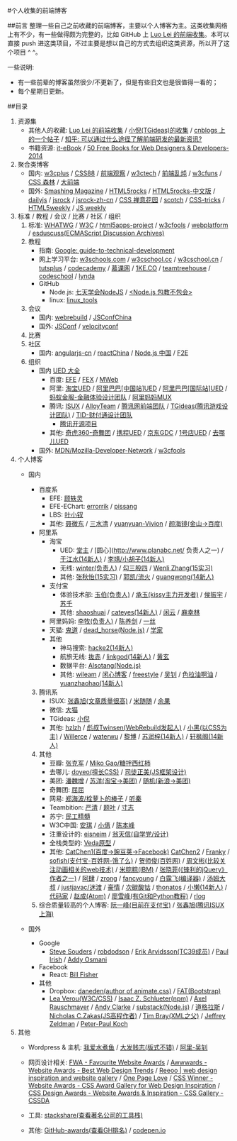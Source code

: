 #个人收集的前端博客

##前言
整理一些自己之前收藏的前端博客，主要以个人博客为主。这类收集网络上有不少，有一些做得颇为完整的，比如 GitHub 上 [Luo Lei 的前端收集](https://github.com/foru17/front-end-collect)。本可以直接 push 进这类项目，不过主要是想以自己的方式去组织这类资源，所以开了这个项目 ^ ^。

一些说明:

* 有一些前辈的博客虽然很少/不更新了，但是有些旧文也是很值得一看的；
* 每个星期日更新。

##目录

1. 资源集
	* 其他人的收藏: [Luo Lei 的前端收集](https://github.com/foru17/front-end-collect) / [小倪(TGideas)的收集](http://www.whycss.com/) / [cnblogs 上的一个帖子](http://www.cnblogs.com/jingangel/archive/2012/06/16/2551535.html) / [知乎: 可以通过什么途径了解前端研发的最新资讯?](http://www.zhihu.com/question/29940477/answer/46269351)
	* 书籍资源: [it-eBook](http://it-ebooks.info/) / [50 Free Books for Web Designers & Developers-2014](http://speckyboy.com/2015/01/12/free-web-design-ebooks-2014/)
2. 聚合类博客
	* 国内: [w3cplus](http://www.w3cplus.com/) / [CSS88](http://www.css88.com/) / [前端观察](http://www.qianduan.net/) / [w3ctech](http://www.w3ctech.com/) / [前端乱炖](http://www.html-js.com/) / [w3cfuns](http://www.w3cfuns.com/) / [CSS 森林](http://www.cssforest.org/) / [大前端](http://www.daqianduan.com/)
	* 国外: [Smashing Magazine](http://www.smashingmagazine.com/) / [HTML5rocks](http://www.html5rocks.com/) / [HTML5rocks-中文版](http://www.html5rocks.com/zh/) / [dailyjs](http://dailyjs.com/) / [jsrock](http://jsrocks.org/) / [jsrock-zh-cn](http://jsrocks.org/cn/) / [CSS 禅意花园](http://www.csszengarden.com/) / [scotch](https://scotch.io/) / [CSS-tricks](https://css-tricks.com/) / [HTML5weekly](http://html5weekly.com/) / [JS weekly](http://javascriptweekly.com/)
3. 标准 / 教程 / 会议 / 比赛 / 社区 / 组织
	1. 标准: [WHATWG](https://whatwg.org/) / [W3C](https://www.w3.org) / [html5apps-project](http://html5apps-project.eu/) / [w3cfools](http://www.w3fools.com/) / [webplatform](http://www.webplatform.org/) / [esduscuss(ECMAScript Discussion Archives)](https://esdiscuss.org/)
	2. 教程
		* 指南: [Google: guide-to-technical-development](https://www.google.com/about/careers/students/guide-to-technical-development.html)
		* 网上学习平台: [w3schools.com](http://www.w3schools.com/) / [w3cschool.cc](http://www.w3cschool.cc/) / [w3cschool.cn](http://www.w3cschool.cn/) / [tutsplus](http://tutsplus.com/) / [codecademy](http://www.codecademy.co) / [慕课网](http://www.imooc.com/) / [1KE.CO](http://1ke.co/) / [teamtreehouse](https://teamtreehouse.com/) / [codeschool](https://www.codeschool.com/) / [lynda](http://www.lynda.com/)
		* GitHub
			* Node.js: [七天学会NodeJS](https://github.com/nqdeng/7-days-nodejs) / [<Node.js 包教不包会>](https://github.com/alsotang/node-lessons)
			* linux: [linux_tools](https://github.com/me115/linuxtools_rst)
	3. 会议
		* 国内: [webrebuild](http://www.webrebuild.org/) / [JSConfChina](http://jsconf.cn/)
		* 国外: [JSConf](http://jsconf.com/) / [velocityconf](http://velocityconf.com/)
	4. 比赛
	5. 社区
		* 国内: [angularjs-cn](http://angularjs.cn/) / [reactChina](http://react-china.org/) / [Node.js 中国](https://cnodejs.org/) / [F2E](http://www.f2e.im/)
	6. 组织
		* 国内
			[UED 大全](http://rensanning.iteye.com/blog/1585046)
			* 百度: [EFE](http://efe.baidu.com) / [FEX](http://fex.baidu.com/) / [MWeb](http://mweb.baidu.com/)
			* 阿里: [淘宝UED](http://ued.taobao.org/blog/) / [阿里巴巴[中国站]UED](http://www.aliued.cn/) / [阿里巴巴[国际站]UED](http://www.aliued.com/) / [蚂蚁金服-金融体验设计团队](http://alipayifed.com) / [阿里妈妈MUX](http://mux.alimama.com/)
			* 腾讯: [ISUX](http://isux.tencent.com/) / [AlloyTeam](http://www.alloyteam.com/) / [腾讯网前端团队](http://qqfe.org/) / [TGideas(腾讯游戏设计团队)](http://tgideas.qq.com/) / [TID-财付通设计团队](http://tid.tenpay.com/)
				* [腾讯开源项目](http://tencentopen.github.io/)
			* 其他: [奇虎360-奇舞团](http://www.75team.com/) / [携程UED](http://ued.ctrip.com/blog/?cat=3) / [京东GDC](http://jdc.jd.com/about) / [1号店UED](http://ued.yhd.com/blog) / [去哪儿UED](http://ued.yhd.com/blog)
		* 国外: [MDN/Mozilla-Developer-Network](https://developer.mozilla.org) / [w3cfools](http://www.w3fools.com/)
4. 个人博客
	* 国内
		* 百度系
			* EFE: [顾轶灵](http://lync.in/)
			* EFE-EChart: [errorrik](http://hi.baidu.com/erik168) / [pissang](http://weibo.com/pissang)
			* LBS: [叶小钗](http://www.cnblogs.com/yexiaochai)
			* 其他: [聂微东](http://www.cnblogs.com/Darren_code/) / [三水清](http://js8.in/) / [yuanyuan-Vivion](http://www.bokeyy.com/) / [颜海镜(金山->百度)](http://yanhaijing.com/)
		* 阿里系
			* 淘宝
				* UED: [堂主](http://www.osmn00.com) / [圆心](http://www.planabc.net/ 负责人之一) / [于江水(14新人)](http://yujiangshui.com/) / [李靖/小胡子(14新人)](http://barretlee.com/)
				* 无线: [winter(负责人)](http://www.cnblogs.com/winter-cn) / [勾三股四](http://jiongks.name/about/) / [Wenli Zhang(15实习)](http://zhangwenli.com/)
				* 其他: [张秋怡(15实习)](http://joyeecheung.cnblogs.com/) / [郭凯/流火](http://www.benben.cc/) / [guangwong(14新人)](http://guangwong.com/)
			* 支付宝
				* 体验技术部: [玉伯(负责人)](http://lifesinger.github.com/) / [承玉(kissy主力开发者)](http://blog.yiminghe.me/) / [侯振宇](http://www.cnblogs.com/sskyy/) / [苏千](http://fengmk2.com/)
				* 其他: [shaoshuai](http://shaoshuai.me/) / [cateyes(14新人)](http://cateyes.blue/) / [闲云](http://hotoo.me/) / [麻幸林](http://www.hsinglin.com)
			* 阿里妈妈: [李牧(负责人)](http://limu.iteye.com/) / [陈养剑](http://cyj.me/about/) / [一丝](http://www.iyunlu.com/view/)
			* 天猫: [鬼道](http://luics.com/?from=inf&wvr=5&loc=infblog) / [dead_horse(Node.js)](https://github.com/dead-horse) / [学家](http://6174.github.io/)
			* 其他
				* 神马搜索: [hacke2(14新人)](http://www.hacke2.cn/)
				* 航旅无线: [抜赤](http://jayli.github.io/blog/) / [linkgod(14新人)](http://www.linkgod.net/) / [黄玄](http://huangxuan.me/)
				* 数据平台: [Alsotang(Node.js)](http://fxck.it)
				* 其他: [wileam](http://wileam.com/) / [闲心博客](http://sentsin.com/) / [freestyle](http://freestyle21.cn/about/) / [吴钊](http://www.neoease.com/) / [色拉油啊油](http://www.cnblogs.com/dolphinX/) / [yuanzhaohao(14新人)](http://www.yuanzhaohao.com/)
		3. 腾讯系
			* ISUX: [张鑫旭(文章质量很高)](http://www.zhangxinxu.com/) / [米随随](http://s5s5.me/) / [余果](http://yuguo.us/)
			* 微信: [大猫](http://bigc.at/)
			* TGideas: [小倪](http://www.smallni.com/about/)
			* 其他: [hzlzh](http://hzlzh.io/) / [彪叔Twinsen(WebRebuild发起人)](http://www.twinsenliang.net/) / [小黑(以CSS为主)](http://xiaoho.com/) / [Willerce](http://willerce.com/) / [waterwu](http://blog.waterwu.me/) / [黎博](http://www.mxgw.info/) / [苏润梓(14新人)](http://www.surunzi.com/) / [轩枫阁(14新人)](http://www.xuanfengge.com/)
		4. 其他
			* 豆瓣: [张克军](http://hikejun.com/) / [Miko Gao/糖拌西红柿](http://gaowhen.com/)
			* 去哪儿: [doyeo(擅长CSS)](http://blog.doyoe.com/) / [司徒正美(JS框架设计)](http://www.cnblogs.com/rubylouvre/)
			* 美团: [潘魏增](http://panweizeng.com/?from=inf&wvr=5&loc=infblog) / [苏洋(淘宝->美团)](http://www.soulteary.com/)	/ [随机(新浪->美团)](http://random.cnblogs.com)
			* 奇舞团: [屈屈](https://www.imququ.com/)
			* 网易: [郑海波/栓萝卜的棒子](http://leeluolee.github.io/) / [听秦](http://weibo.com/unbug)
			* Teambition: [严清](http://github.com/zensh) / [题叶](http://tiye.me) / [寸志](http://island205.com/)
			* 苏宁: [民工精髓](http://xufei.gitpress.org)
			* W3C中国: [安琪](http://weibo.com/angelatw3c) / [小倩](http://weibo.com/siusinng) / [陈本峰](http://weibo.com/chenbenfeng)
			* 注重设计的: [eisneim](http://eisneim.github.io/) / [翁天信(自学党/设计)](http://blog.dandyweng.com/)
			* 全栈类型的: [Veda原型](http://www.nowamagic.net/) /
			* 其他: [CatChen1(百度->豌豆荚->Facebook)](http://chinese.catchen.me/) [CatChen2](http://cathsfz.cnblogs.com/) / [Franky](http://www.cnblogs.com/_franky/) / [sofish(支付宝-百姓网-饿了么)](http://sofi.sh/) / [贺师俊(百姓网)](http://hax.iteye.com/) / [周文彬(比较关注动画相关的web技术)](http://www.zhouwenbin.com) / [米粽粽(IBM)](http://myst729.github.io/) / [张晓菲(《锋利的jQuery》作者之一)](http://shawphy.com/) / [阿肆](http://www.ivershuo.com/) / [zrong](http://zengrong.net/) / [fancyoung](http://fancyoung.com/) / [白露飞(编译器)](http://typeof.net/) / [汤姆大叔](http://www.cnblogs.com/TomXu) / [justjavac/迷渡](http://justjavac.com/) / [豪情](http://jikey.cnblogs.com/) / [次碳酸钴](http://www.web-tinker.com/) /  [thonatos](http://www.thonatos.com/blog) / [小懒(14新人)](http://laispace.com/) / [代码家](http://blog.daimajia.com/) / [赵成(Atom)](http://cheng.guru/) / [廖雪峰(有Git和Python教程)](http://www.liaoxuefeng.com/) / [rlog](http://rlog.cn/)
		5. 综合质量较高的个人博客: [阮一峰(目前在支付宝)](http://www.ruanyifeng.com/blog/) / [张鑫旭(腾讯ISUX上海)](http://www.zhangxinxu.com/)

	* 国外
		* Google
			* [Steve Souders](http://www.stevesouders.com/) / [robdodson](http://robdodson.me/) / [Erik Arvidsson(TC39成员)](http://erik.eae.net) / [Paul Irish](http://www.paulirish.com/) / [Addy Osmani](http://addyosmani.com/blog/)
		* Facebook
			* React: [Bill Fisher](http://fisherwebdev.com/about)
		* 其他 
			* Dropbox: [daneden(author of animate.css)](http://daneden.me/) / [FAT(Bootstrap)](http://byfat.xxx/)
			* [Lea Verou(W3C/CSS)](http://lea.verou.me/) / [Isaac Z. Schlueter(npm)](http://izs.me/) / [Axel Rauschmayer](http://www.2ality.com/) / [Andy Clarke](http://www.stuffandnonsense.co.uk/)
 / [substack(Node.js)](http://substack.net/) / [道格拉斯](http://www.crockford.com/) / [Nicholas C.Zakas(JS高程作者)](http://www.nczonline.net/) / [Tim Bray(XML之父)](http://www.tbray.org/ongoing/) / [Jeffrey Zeldman](http://www.zeldman.com/) / [Peter-Paul Koch](http://www.webstandards.org/about/members/ppk/)
5. 其他
	* Wordpress & 主机: [我爱水煮鱼](http://blog.wpjam.com/) / [大发贱志(版式不错)](http://fatesinger.com/) / [阿里-吴钊](http://www.neoease.com/)

	* 网页设计相关: [FWA - Favourite Website Awards](http://www.thefwa.com/) / [Awwwards - Website Awards - Best Web Design Trends](http://www.awwwards.com/) / [Reeoo | web design inspiration and website gallery](http://reeoo.com/) / [One Page Love](https://onepagelove.com/) / [CSS Winner - Website Awards - CSS Award Gallery for Web Design Inspiration](http://www.csswinner.com/) / [CSS Design Awards - Website Awards &amp; Inspiration - CSS Gallery - CSSDA](http://www.cssdesignawards.com/)
	* 工具: [stackshare(查看著名公司的工具栈)](http://stackshare.io/)
	* 其他: [GitHub-awards(查看GH排名)](http://github-awards.com/) / [codepen.io](http://codepen.io/)















